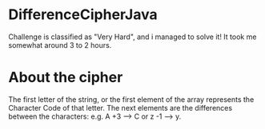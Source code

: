 # DifferenceCipherJava
Challenge is classified as "Very Hard", and i managed to solve it! It took me somewhat around 3 to 2 hours. 

# About the cipher
The first letter of the string, or the first element of the array represents the Character Code of that letter. The next elements are the differences between the characters: e.g. A +3 --> C or z -1 --> y.
